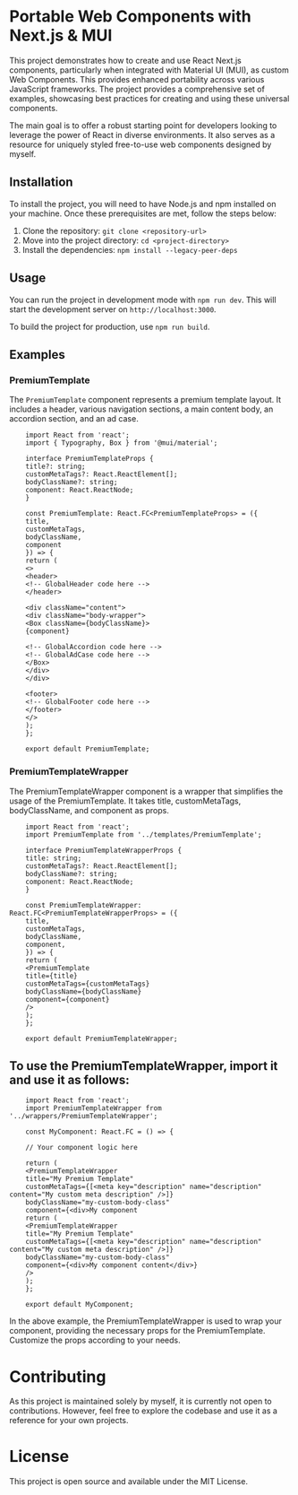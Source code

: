 # Portable Web Components with Next.js & MUI

This project demonstrates how to create and use React Next.js components, particularly when integrated with Material UI (MUI), as custom Web Components. This provides enhanced portability across various JavaScript frameworks. The project provides a comprehensive set of examples, showcasing best practices for creating and using these universal components.

The main goal is to offer a robust starting point for developers looking to leverage the power of React in diverse environments. It also serves as a resource for uniquely styled free-to-use web components designed by myself.

## Installation

To install the project, you will need to have Node.js and npm installed on your machine. Once these prerequisites are met, follow the steps below:

1. Clone the repository: `git clone <repository-url>`
2. Move into the project directory: `cd <project-directory>`
3. Install the dependencies: `npm install --legacy-peer-deps`

## Usage

You can run the project in development mode with `npm run dev`. This will start the development server on `http://localhost:3000`.

To build the project for production, use `npm run build`.

## Examples

### PremiumTemplate

The `PremiumTemplate` component represents a premium template layout. It includes a header, various navigation sections, a main content body, an accordion section, and an ad case.
 

        import React from 'react';
        import { Typography, Box } from '@mui/material';

        interface PremiumTemplateProps {
        title?: string;
        customMetaTags?: React.ReactElement[];
        bodyClassName?: string;
        component: React.ReactNode;
        }

        const PremiumTemplate: React.FC<PremiumTemplateProps> = ({
        title,
        customMetaTags,
        bodyClassName,
        component
        }) => {
        return (
        <>
        <header>
        <!-- GlobalHeader code here -->
        </header>

        <div className="content">
        <div className="body-wrapper">
        <Box className={bodyClassName}>
        {component}

        <!-- GlobalAccordion code here -->
        <!-- GlobalAdCase code here -->
        </Box>
        </div>
        </div>

        <footer>
        <!-- GlobalFooter code here -->
        </footer>
        </>
        );
        };

        export default PremiumTemplate;



### PremiumTemplateWrapper

  The PremiumTemplateWrapper component is a wrapper that simplifies the usage of the PremiumTemplate. It takes title, customMetaTags, bodyClassName, and component as props.

        import React from 'react';
        import PremiumTemplate from '../templates/PremiumTemplate';

        interface PremiumTemplateWrapperProps {
        title: string;
        customMetaTags?: React.ReactElement[];
        bodyClassName?: string;
        component: React.ReactNode;
        }

        const PremiumTemplateWrapper: React.FC<PremiumTemplateWrapperProps> = ({
        title,
        customMetaTags,
        bodyClassName,
        component,
        }) => {
        return (
        <PremiumTemplate
        title={title}
        customMetaTags={customMetaTags}
        bodyClassName={bodyClassName}
        component={component}
        />
        );
        };

        export default PremiumTemplateWrapper;

## To use the PremiumTemplateWrapper, import it and use it as follows:


        import React from 'react';
        import PremiumTemplateWrapper from '../wrappers/PremiumTemplateWrapper';

        const MyComponent: React.FC = () => {

        // Your component logic here

        return (
        <PremiumTemplateWrapper
        title="My Premium Template"
        customMetaTags={[<meta key="description" name="description" content="My custom meta description" />]}
        bodyClassName="my-custom-body-class"
        component={<div>My component
        return (
        <PremiumTemplateWrapper
        title="My Premium Template"
        customMetaTags={[<meta key="description" name="description" content="My custom meta description" />]}
        bodyClassName="my-custom-body-class"
        component={<div>My component content</div>}
        />
        );
        };

        export default MyComponent;


   In the above example, the PremiumTemplateWrapper is used to wrap your component, providing the necessary props for the PremiumTemplate. Customize the props according to your needs.

# Contributing
As this project is maintained solely by myself, it is currently not open to contributions. However, feel free to explore the codebase and use it as a reference for your own projects.

# License
This project is open source and available under the MIT License.